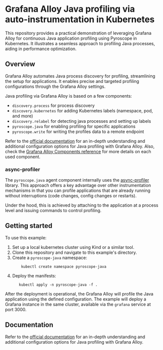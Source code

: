 # Grafana Alloy Java profiling via auto-instrumentation in Kubernetes

This repository provides a practical demonstration of leveraging Grafana Alloy for continuous Java application profiling using Pyroscope in Kubernetes. 
It illustrates a seamless approach to profiling Java processes, aiding in performance optimization.

## Overview

Grafana Alloy automates Java process discovery for profiling, streamlining the setup for applications. It enables precise and targeted profiling configurations through the Grafana Alloy settings.

Java profiling via Grafana Alloy is based on a few components:
- `discovery.process` for process discovery
- `discovery.kubernetes` for adding Kubernetes labels (namespace, pod, and more)
- `discovery.relabel` for detecting java processes and setting up labels
- `pyroscope.java` for enabling profiling for specific applications
- `pyroscope.write` for writing the profiles data to a remote endpoint

Refer to the [official documentation](https://grafana.com/docs/pyroscope/latest/configure-client/grafana-agent/java/) for an in-depth understanding and additional configuration options for Java profiling with Grafana Alloy.
Also, check the [Grafana Alloy Components reference](https://grafana.com/docs/alloy/latest/reference/components/) for more details on each used component.

### async-profiler

The `pyroscope.java` agent component internally uses the [async-profiler](https://github.com/async-profiler/async-profiler) library.
This approach offers a key advantage over other instrumentation mechanisms in that you can profile applications that are already running without interruptions (code changes, config changes or restarts).

Under the hood, this is achieved by attaching to the application at a process level and issuing commands to control profiling.

## Getting started

To use this example:

1. Set up a local kubernetes cluster using Kind or a similar tool.
2. Clone this repository and navigate to this example's directory.
3. Create a `pyroscope-java` namespace:
    ```shell
        kubectl create namespace pyroscope-java
    ```
4. Deploy the manifests:
    ```shell
       kubectl apply -n pyroscope-java -f .
    ```

After the deployment is operational, the Grafana Alloy will profile the Java application using the defined configuration.
The example will deploy a Grafana instance in the same cluster, available via the `grafana` service at port 3000.

## Documentation

Refer to the [official documentation](https://grafana.com/docs/pyroscope/latest/configure-client/grafana-agent/java/) for an in-depth understanding and additional configuration options for Java profiling with Grafana Alloy.
